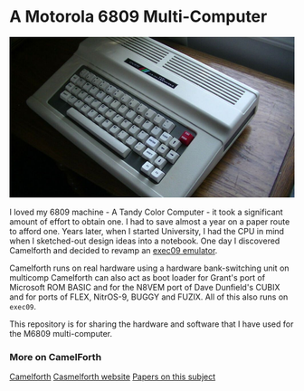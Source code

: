 # A Motorola 6809 Multi-Computer

![TRS-80-Color](/images/trs-80-color.jpg)

I loved my 6809 machine - A Tandy Color Computer - it took a significant amount of effort to obtain one. I had to save almost a year on a paper route to afford one. Years later, when I started University, I had the CPU in mind when I sketched-out design ideas into a notebook. One day I discovered Camelforth and decided to revamp an [exec09 emulator](https://github.com/cartheur/M6809-exec).

Camelforth runs on real hardware using a hardware bank-switching unit on multicomp Camelforth can also act as boot loader for Grant's port of Microsoft ROM BASIC and for the N8VEM port of Dave Dunfield's CUBIX and for ports of FLEX, NitrOS-9, BUGGY and FUZIX. All of this also runs on `exec09`.

This repository is for sharing the hardware and software that I have used for the M6809 multi-computer.

### More on CamelForth

[Camelforth](https://launchpad.net/camelforth)
[Casmelforth website](http://www.camelforth.com/)
[Papers on this subject](http://www.bradrodriguez.com/papers/index.html)